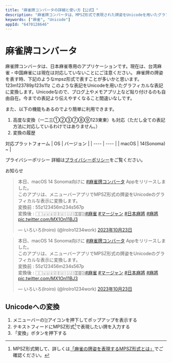 ```yaml
---
title: "麻雀牌コンバータの詳細と使い方【公式】"
description: "麻雀牌コンバータは、MPSZ形式で表現された牌姿をUnicodeを用いたグラフィカルな表記に変換します。"
keywords: ["麻雀", "Unicode"]
appId: "6470128646"
---
```


# 麻雀牌コンバータ
麻雀牌コンバータは、日本麻雀専用のアプリケーションです。現在は、台湾麻雀・中国麻雀には現在は対応していないことにご注意ください。 麻雀牌の牌姿を表す時、下記のようなmpsz形式で表すことが多いかと思います。 123m123789p123s11z このような表記をUnicodeを用いたグラフィカルな表記に変換します。Unicodeなので、ブログ上やメモアプリ上など貼り付けるのも自由自在。今までの表記より伝えやすくなること間違いなしです。

また、以下の機能もあるのでより簡単に利用できます。
1. 高度な変換（一二三①②③⑦⑧⑨123東東）も対応（ただし全ての表記方法に対応しているわけではありません。）
2. 変換の履歴

対応プラットフォーム
| OS | バージョン |
| ---- | ---- |
| macOS | 14(Sonoma) ~ |

プライバシーポリシー
詳細は[プライバシーポリシー](/privacy)をご覧ください。

お知らせ
<div class="isLightMode">
    <blockquote class="twitter-tweet" data-lang="ja">
        <p lang="ja" dir="ltr">本日、macOS 14 Sonoma向けに <a
                href="https://twitter.com/hashtag/%E9%BA%BB%E9%9B%80%E7%89%8C%E3%82%B3%E3%83%B3%E3%83%90%E3%83%BC%E3%82%BF?src=hash&amp;ref_src=twsrc%5Etfw">#麻雀牌コンバータ</a>
            Appをリリースしました。<br>このアプリは、メニューバーアプリでMPSZ形式の牌姿をUnicodeのグラフィカルな表示に変換します。<br>変換前 :
            55z123456m234s567p<br>変換後 : 🀆🀆🀇🀈🀉🀊🀋🀌🀑🀒🀓🀝🀞🀟<a
                href="https://twitter.com/hashtag/%E9%BA%BB%E9%9B%80?src=hash&amp;ref_src=twsrc%5Etfw">#麻雀</a>
            <a
                href="https://twitter.com/hashtag/%E3%83%9E%E3%83%BC%E3%82%B8%E3%83%A3%E3%83%B3?src=hash&amp;ref_src=twsrc%5Etfw">#マージャン</a>
            <a
                href="https://twitter.com/hashtag/%E6%97%A5%E6%9C%AC%E9%BA%BB%E5%B0%87?src=hash&amp;ref_src=twsrc%5Etfw">#日本麻將</a>
            <a
                href="https://twitter.com/hashtag/%E9%BA%BB%E5%B0%87?src=hash&amp;ref_src=twsrc%5Etfw">#麻將</a>
            <a href="https://t.co/MX1On11BJ3">pic.twitter.com/MX1On11BJ3</a>
        </p>&mdash; いろいろ(Iroiro)
        (@IroIro1234work) <a
            href="https://twitter.com/IroIro1234work/status/1716357810576142570?ref_src=twsrc%5Etfw">2023年10月23日</a>
    </blockquote>
</div>
<div class="isDarkMode">
    <blockquote class="twitter-tweet" data-lang="ja" data-theme="dark">
        <p lang="ja" dir="ltr">本日、macOS 14 Sonoma向けに <a
                href="https://twitter.com/hashtag/%E9%BA%BB%E9%9B%80%E7%89%8C%E3%82%B3%E3%83%B3%E3%83%90%E3%83%BC%E3%82%BF?src=hash&amp;ref_src=twsrc%5Etfw">#麻雀牌コンバータ</a>
            Appをリリースしました。<br>このアプリは、メニューバーアプリでMPSZ形式の牌姿をUnicodeのグラフィカルな表示に変換します。<br>変換前 :
            55z123456m234s567p<br>変換後 : 🀆🀆🀇🀈🀉🀊🀋🀌🀑🀒🀓🀝🀞🀟<a
                href="https://twitter.com/hashtag/%E9%BA%BB%E9%9B%80?src=hash&amp;ref_src=twsrc%5Etfw">#麻雀</a>
            <a
                href="https://twitter.com/hashtag/%E3%83%9E%E3%83%BC%E3%82%B8%E3%83%A3%E3%83%B3?src=hash&amp;ref_src=twsrc%5Etfw">#マージャン</a>
            <a
                href="https://twitter.com/hashtag/%E6%97%A5%E6%9C%AC%E9%BA%BB%E5%B0%87?src=hash&amp;ref_src=twsrc%5Etfw">#日本麻將</a>
            <a
                href="https://twitter.com/hashtag/%E9%BA%BB%E5%B0%87?src=hash&amp;ref_src=twsrc%5Etfw">#麻將</a>
            <a href="https://t.co/MX1On11BJ3">pic.twitter.com/MX1On11BJ3</a>
        </p>&mdash; いろいろ(Iroiro)
        (@IroIro1234work) <a
            href="https://twitter.com/IroIro1234work/status/1716357810576142570?ref_src=twsrc%5Etfw">2023年10月23日</a>
    </blockquote>
</div>

## Unicodeへの変換
1. メニューバーの🀟アイコンを押下してポップアップを表示する
2. テキストフィードにMPSZ形式[^1]で表現したい牌を入力する
3. 「変換」ボタンを押下する

[^1]: MPSZ形式関して、詳しくは[「麻雀の牌姿を表現するMPSZ形式とは」](/product/tips/mpsz)でご確認ください。